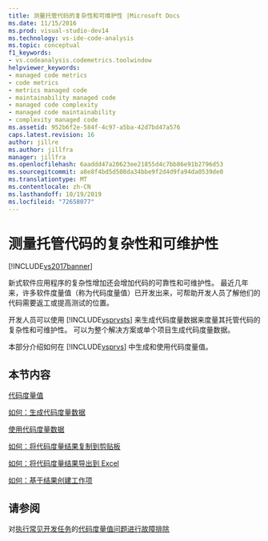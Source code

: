 ```yaml
---
title: 测量托管代码的复杂性和可维护性 |Microsoft Docs
ms.date: 11/15/2016
ms.prod: visual-studio-dev14
ms.technology: vs-ide-code-analysis
ms.topic: conceptual
f1_keywords:
- vs.codeanalysis.codemetrics.toolwindow
helpviewer_keywords:
- managed code metrics
- code metrics
- metrics managed code
- maintainability managed code
- managed code complexity
- managed code maintainability
- complexity managed code
ms.assetid: 952b6f2e-584f-4c97-a5ba-42d7bd47a576
caps.latest.revision: 16
author: jillre
ms.author: jillfra
manager: jillfra
ms.openlocfilehash: 6aaddd47a20623ee21855d4c7bb86e91b2796d53
ms.sourcegitcommit: a8e8f4bd5d508da34bbe9f2d4d9fa94da0539de0
ms.translationtype: MT
ms.contentlocale: zh-CN
ms.lasthandoff: 10/19/2019
ms.locfileid: "72658077"
---
```

# <a name="measuring-complexity-and-maintainability-of-managed-code"></a>测量托管代码的复杂性和可维护性
[!INCLUDE[vs2017banner](../includes/vs2017banner.md)]

新式软件应用程序的复杂性增加还会增加代码的可靠性和可维护性。 最近几年来，许多软件度量值（称为代码度量值）已开发出来，可帮助开发人员了解他们的代码需要返工或提高测试的位置。

 开发人员可以使用 [!INCLUDE[vsprvsts](../includes/vsprvsts-md.md)] 来生成代码度量数据来度量其托管代码的复杂性和可维护性。 可以为整个解决方案或单个项目生成代码度量数据。

 本部分介绍如何在 [!INCLUDE[vsprvs](../includes/vsprvs-md.md)] 中生成和使用代码度量值。

## <a name="in-this-section"></a>本节内容
 [代码度量值](../code-quality/code-metrics-values.md)

 [如何：生成代码度量数据](../code-quality/how-to-generate-code-metrics-data.md)

 [使用代码度量数据](../code-quality/working-with-code-metrics-data.md)

 [如何：将代码度量结果复制到剪贴板](https://msdn.microsoft.com/bce8fa29-e39c-4855-aab9-8346257657c5)

 [如何：将代码度量结果导出到 Excel](https://msdn.microsoft.com/affc08f3-24e5-446d-9076-bf517663e582)

 [如何：基于结果创建工作项](https://msdn.microsoft.com/9016393b-b5a3-4d6b-ab6d-f80bafafc0da)

## <a name="see-also"></a>请参阅
 对[执行常见开发任务](https://msdn.microsoft.com/4cd9702a-1e21-4f2d-8e86-e1be4bc74f0b)的[代码度量值问题进行故障排除](../code-quality/troubleshooting-code-metrics-issues.md)
